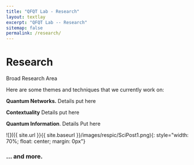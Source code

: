```yaml
---
title: "QFQT Lab - Research"
layout: textlay
excerpt: "QFQT Lab -- Research"
sitemap: false
permalink: /research/
---
```


# Research

Broad Research Area

Here are some themes and techniques that we currently work on:

**Quantum Networks.** Details put here


**Contextuality** Details put here

**Quantum Information**. Details Put here




![]({{ site.url }}{{ site.baseurl }}/images/respic/SciPost1.png){: style="width: 70%; float: center; margin: 0px"}

### ... and more.
